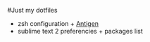 #Just my dotfiles

- zsh configuration + [Antigen](https://github.com/zsh-users/antigen)
- sublime text 2 preferencies + packages list